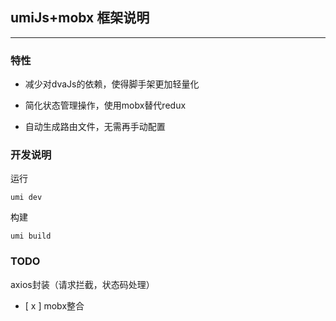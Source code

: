 ## umiJs+mobx 框架说明
---


### 特性

* 减少对dvaJs的依赖，使得脚手架更加轻量化
  
* 简化状态管理操作，使用mobx替代redux

* 自动生成路由文件，无需再手动配置

### 开发说明

运行

`
umi dev
`

构建

`
umi build
`


### TODO

axios封装（请求拦截，状态码处理）

- [ x ] mobx整合